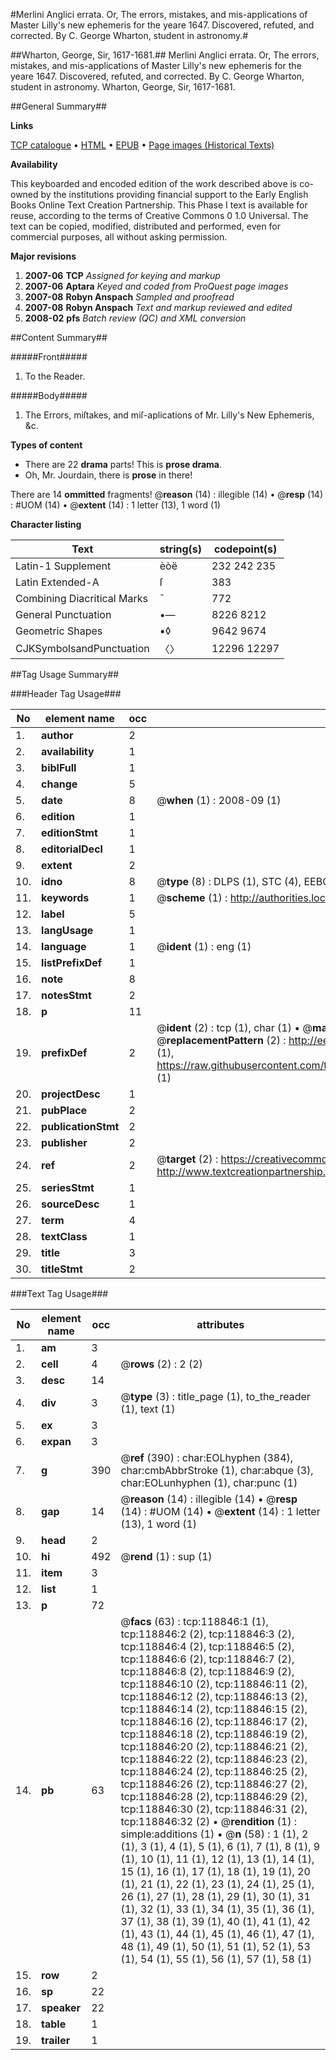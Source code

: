 #Merlini Anglici errata. Or, The errors, mistakes, and mis-applications of Master Lilly's new ephemeris for the yeare 1647. Discovered, refuted, and corrected. By C. George Wharton, student in astronomy.#

##Wharton, George, Sir, 1617-1681.##
Merlini Anglici errata. Or, The errors, mistakes, and mis-applications of Master Lilly's new ephemeris for the yeare 1647. Discovered, refuted, and corrected. By C. George Wharton, student in astronomy.
Wharton, George, Sir, 1617-1681.

##General Summary##

**Links**

[TCP catalogue](http://www.ota.ox.ac.uk/tcp/)  • 
[HTML](http://tei.it.ox.ac.uk/tcp/Texts-HTML/free/A96/A96283.html)  • 
[EPUB](http://tei.it.ox.ac.uk/tcp/Texts-EPUB/free/A96/A96283.epub) • 
[Page images (Historical Texts)](https://data.historicaltexts.jisc.ac.uk/view?pubId=eebo-99866570e&pageId=eebo-99866570e-118846-1)

**Availability**

This keyboarded and encoded edition of the
	       work described above is co-owned by the institutions
	       providing financial support to the Early English Books
	       Online Text Creation Partnership. This Phase I text is
	       available for reuse, according to the terms of Creative
	       Commons 0 1.0 Universal. The text can be copied,
	       modified, distributed and performed, even for
	       commercial purposes, all without asking permission.

**Major revisions**

1. __2007-06__ __TCP__ *Assigned for keying and markup*
1. __2007-06__ __Aptara__ *Keyed and coded from ProQuest page images*
1. __2007-08__ __Robyn Anspach__ *Sampled and proofread*
1. __2007-08__ __Robyn Anspach__ *Text and markup reviewed and edited*
1. __2008-02__ __pfs__ *Batch review (QC) and XML conversion*

##Content Summary##

#####Front#####

1. To the Reader.

#####Body#####

1. The Errors, miſtakes, and miſ-aplications of
Mr. Lilly's New Ephemeris, &c.

**Types of content**

  * There are 22 **drama** parts! This is **prose drama**.
  * Oh, Mr. Jourdain, there is **prose** in there!

There are 14 **ommitted** fragments! 
 @__reason__ (14) : illegible (14)  •  @__resp__ (14) : #UOM (14)  •  @__extent__ (14) : 1 letter (13), 1 word (1)

**Character listing**


|Text|string(s)|codepoint(s)|
|---|---|---|
|Latin-1 Supplement|èòë|232 242 235|
|Latin Extended-A|ſ|383|
|Combining             Diacritical Marks|̄|772|
|General Punctuation|•—|8226 8212|
|Geometric Shapes|▪◊|9642 9674|
|CJKSymbolsandPunctuation|〈〉|12296 12297|

##Tag Usage Summary##

###Header Tag Usage###

|No|element name|occ|attributes|
|---|---|---|---|
|1.|__author__|2||
|2.|__availability__|1||
|3.|__biblFull__|1||
|4.|__change__|5||
|5.|__date__|8| @__when__ (1) : 2008-09 (1)|
|6.|__edition__|1||
|7.|__editionStmt__|1||
|8.|__editorialDecl__|1||
|9.|__extent__|2||
|10.|__idno__|8| @__type__ (8) : DLPS (1), STC (4), EEBO-CITATION (1), PROQUEST (1), VID (1)|
|11.|__keywords__|1| @__scheme__ (1) : http://authorities.loc.gov/ (1)|
|12.|__label__|5||
|13.|__langUsage__|1||
|14.|__language__|1| @__ident__ (1) : eng (1)|
|15.|__listPrefixDef__|1||
|16.|__note__|8||
|17.|__notesStmt__|2||
|18.|__p__|11||
|19.|__prefixDef__|2| @__ident__ (2) : tcp (1), char (1)  •  @__matchPattern__ (2) : ([0-9\-]+):([0-9IVX]+) (1), (.+) (1)  •  @__replacementPattern__ (2) : http://eebo.chadwyck.com/downloadtiff?vid=$1&page=$2 (1), https://raw.githubusercontent.com/textcreationpartnership/Texts/master/tcpchars.xml#$1 (1)|
|20.|__projectDesc__|1||
|21.|__pubPlace__|2||
|22.|__publicationStmt__|2||
|23.|__publisher__|2||
|24.|__ref__|2| @__target__ (2) : https://creativecommons.org/publicdomain/zero/1.0/ (1), http://www.textcreationpartnership.org/docs/. (1)|
|25.|__seriesStmt__|1||
|26.|__sourceDesc__|1||
|27.|__term__|4||
|28.|__textClass__|1||
|29.|__title__|3||
|30.|__titleStmt__|2||


###Text Tag Usage###

|No|element name|occ|attributes|
|---|---|---|---|
|1.|__am__|3||
|2.|__cell__|4| @__rows__ (2) : 2 (2)|
|3.|__desc__|14||
|4.|__div__|3| @__type__ (3) : title_page (1), to_the_reader (1), text (1)|
|5.|__ex__|3||
|6.|__expan__|3||
|7.|__g__|390| @__ref__ (390) : char:EOLhyphen (384), char:cmbAbbrStroke (1), char:abque (3), char:EOLunhyphen (1), char:punc (1)|
|8.|__gap__|14| @__reason__ (14) : illegible (14)  •  @__resp__ (14) : #UOM (14)  •  @__extent__ (14) : 1 letter (13), 1 word (1)|
|9.|__head__|2||
|10.|__hi__|492| @__rend__ (1) : sup (1)|
|11.|__item__|3||
|12.|__list__|1||
|13.|__p__|72||
|14.|__pb__|63| @__facs__ (63) : tcp:118846:1 (1), tcp:118846:2 (2), tcp:118846:3 (2), tcp:118846:4 (2), tcp:118846:5 (2), tcp:118846:6 (2), tcp:118846:7 (2), tcp:118846:8 (2), tcp:118846:9 (2), tcp:118846:10 (2), tcp:118846:11 (2), tcp:118846:12 (2), tcp:118846:13 (2), tcp:118846:14 (2), tcp:118846:15 (2), tcp:118846:16 (2), tcp:118846:17 (2), tcp:118846:18 (2), tcp:118846:19 (2), tcp:118846:20 (2), tcp:118846:21 (2), tcp:118846:22 (2), tcp:118846:23 (2), tcp:118846:24 (2), tcp:118846:25 (2), tcp:118846:26 (2), tcp:118846:27 (2), tcp:118846:28 (2), tcp:118846:29 (2), tcp:118846:30 (2), tcp:118846:31 (2), tcp:118846:32 (2)  •  @__rendition__ (1) : simple:additions (1)  •  @__n__ (58) : 1 (1), 2 (1), 3 (1), 4 (1), 5 (1), 6 (1), 7 (1), 8 (1), 9 (1), 10 (1), 11 (1), 12 (1), 13 (1), 14 (1), 15 (1), 16 (1), 17 (1), 18 (1), 19 (1), 20 (1), 21 (1), 22 (1), 23 (1), 24 (1), 25 (1), 26 (1), 27 (1), 28 (1), 29 (1), 30 (1), 31 (1), 32 (1), 33 (1), 34 (1), 35 (1), 36 (1), 37 (1), 38 (1), 39 (1), 40 (1), 41 (1), 42 (1), 43 (1), 44 (1), 45 (1), 46 (1), 47 (1), 48 (1), 49 (1), 50 (1), 51 (1), 52 (1), 53 (1), 54 (1), 55 (1), 56 (1), 57 (1), 58 (1)|
|15.|__row__|2||
|16.|__sp__|22||
|17.|__speaker__|22||
|18.|__table__|1||
|19.|__trailer__|1||
